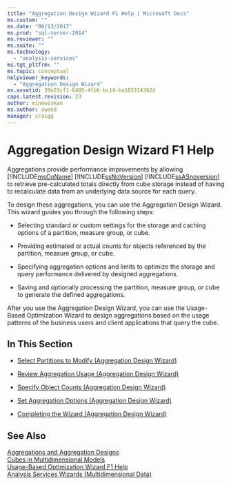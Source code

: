 ```yaml
---
title: "Aggregation Design Wizard F1 Help | Microsoft Docs"
ms.custom: ""
ms.date: "06/13/2017"
ms.prod: "sql-server-2014"
ms.reviewer: ""
ms.suite: ""
ms.technology: 
  - "analysis-services"
ms.tgt_pltfrm: ""
ms.topic: conceptual
helpviewer_keywords: 
  - "Aggregation Design Wizard"
ms.assetid: 39e23cf1-6405-4fb6-bc14-ba103314362d
caps.latest.revision: 23
author: minewiskan
ms.author: owend
manager: craigg
---
```

# Aggregation Design Wizard F1 Help
  Aggregations provide performance improvements by allowing [!INCLUDE[msCoName](../includes/msconame-md.md)] [!INCLUDE[ssNoVersion](../includes/ssnoversion-md.md)] [!INCLUDE[ssASnoversion](../includes/ssasnoversion-md.md)] to retrieve pre-calculated totals directly from cube storage instead of having to recalculate data from an underlying data source for each query.  
  
 To design these aggregations, you can use the Aggregation Design Wizard. This wizard guides you through the following steps:  
  
-   Selecting standard or custom settings for the storage and caching options of a partition, measure group, or cube.  
  
-   Providing estimated or actual counts for objects referenced by the partition, measure group, or cube.  
  
-   Specifying aggregation options and limits to optimize the storage and query performance delivered by designed aggregations.  
  
-   Saving and optionally processing the partition, measure group, or cube to generate the defined aggregations.  
  
 After you use the Aggregation Design Wizard, you can use the Usage-Based Optimization Wizard to design aggregations based on the usage patterns of the business users and client applications that query the cube.  
  
## In This Section  
  
-   [Select Partitions to Modify &#40;Aggregation Design Wizard&#41;](select-partitions-to-modify-aggregation-design-wizard.md)  
  
-   [Review Aggregation Usage &#40;Aggregation Design Wizard&#41;](review-aggregation-usage-aggregation-design-wizard.md)  
  
-   [Specify Object Counts &#40;Aggregation Design Wizard&#41;](specify-object-counts-aggregation-design-wizard.md)  
  
-   [Set Aggregation Options &#40;Aggregation Design Wizard&#41;](set-aggregation-options-aggregation-design-wizard.md)  
  
-   [Completing the Wizard &#40;Aggregation Design Wizard&#41;](completing-the-wizard-aggregation-design-wizard.md)  
  
## See Also  
 [Aggregations and Aggregation Designs](multidimensional-models-olap-logical-cube-objects/aggregations-and-aggregation-designs.md)   
 [Cubes in Multidimensional Models](multidimensional-models/cubes-in-multidimensional-models.md)   
 [Usage-Based Optimization Wizard F1 Help](usage-based-optimization-wizard-f1-help.md)   
 [Analysis Services Wizards &#40;Multidimensional Data&#41;](analysis-services-wizards-multidimensional-data.md)  
  
  
